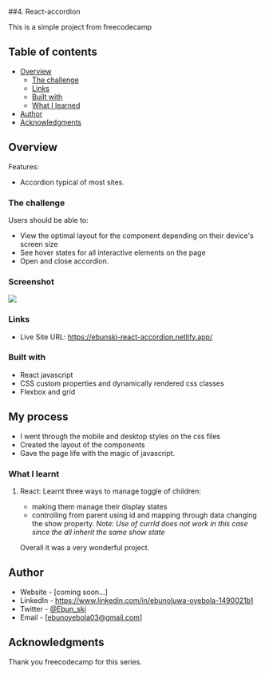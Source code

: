 ##4. React-accordion

This is a simple project from freecodecamp

## Table of contents

- [Overview](#overview)
  - [The challenge](#the-challenge)
  - [Links](#links)
  - [Built with](#built-with)
  - [What I learned](#what-i-learned)
- [Author](#author)
- [Acknowledgments](#acknowledgments)

## Overview

Features:

- Accordion typical of most sites.

### The challenge

Users should be able to:

- View the optimal layout for the component depending on their device's screen size
- See hover states for all interactive elements on the page
- Open and close accordion.

### Screenshot

![](./screenshot.jpg)

### Links


- Live Site URL: https://ebunski-react-accordion.netlify.app/

### Built with

- React javascript
- CSS custom properties and dynamically rendered css classes
- Flexbox and grid

## My process

- I went through the mobile and desktop styles on the css files
- Created the layout of the components
- Gave the page life with the magic of javascript.

### What I learnt

1. React:
   Learnt three ways to manage toggle of children:

   - making them manage their display states
   - controlling from parent using id and mapping through data changing the show property.
     _Note: Use of currId does not work in this case since the all inherit the same show state_

   Overall it was a very wonderful project.

## Author

- Website - [coming soon...]
- LinkedIn - https://www.linkedin.com/in/ebunoluwa-oyebola-1490021b1
- Twitter - [@Ebun_ski](https://www.twitter.com/Ebun_ski)
- Email - [ebunoyebola03@gmail.com]

## Acknowledgments

Thank you freecodecamp for this series.
